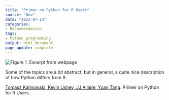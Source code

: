 ```yaml
---
title: "Primer on Python for R Users"
source: "New"
date: "2023-07-14"
categories:
- Recommendation
tags:
- Python programming
output: html_document
page_update: complete
---
```


![Figure 1. Excerpt from webpage](http://www.pmean.com/new-images/23/primer-on-python-01.png)

<div class="notes">

Some of the topics are a bit abstract, but in general, a quite nice description of how Python differs from R.

[Tomasz Kalinowski, Kevin Ushey, JJ Allaire, Yuan Tang][kal1]. Primer on Python for R Users.

[kal1]: https://rstudio.github.io/reticulate/articles/python_primer.html

</div>
